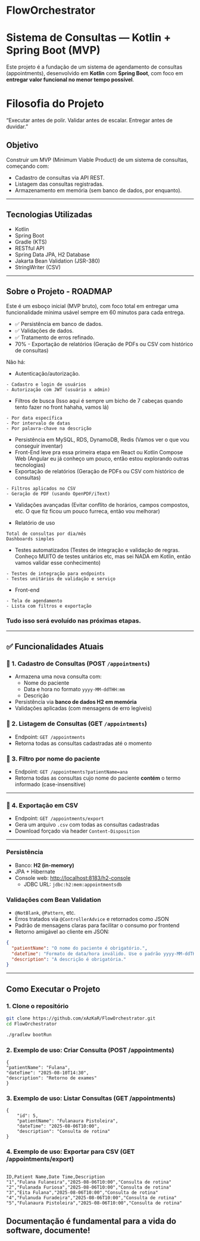 # FlowOrchestrator

# Sistema de Consultas — Kotlin + Spring Boot (MVP)

Este projeto é a fundação de um sistema de agendamento de consultas (appointments), desenvolvido em **Kotlin** com **Spring Boot**, com foco em **entregar valor funcional no menor tempo possível**.

# Filosofia do Projeto
“Executar antes de polir. Validar antes de escalar. Entregar antes de duvidar.”

## Objetivo
Construir um MVP (Minimum Viable Product) de um sistema de consultas, começando com:
- Cadastro de consultas via API REST.
- Listagem das consultas registradas.
- Armazenamento em memória (sem banco de dados, por enquanto).

---

## Tecnologias Utilizadas
- Kotlin
- Spring Boot
- Gradle (KTS)
- RESTful API
- Spring Data JPA, H2 Database
- Jakarta Bean Validation (JSR-380)
- StringWriter (CSV)

---



## Sobre o Projeto - ROADMAP
Este é um esboço inicial (MVP bruto), com foco total em entregar uma funcionalidade mínima usável sempre em 60 minutos para cada entrega.

- ✅ Persistência em banco de dados.
- ✅ Validações de dados.
- ✅ Tratamento de erros refinado.
- 70% - Exportação de relatórios (Geração de PDFs ou CSV com histórico de consultas)

Não há:
- Autenticação/autorização.
```
- Cadastro e login de usuários
- Autorização com JWT (usuário x admin)
```
- Filtros de busca (Isso aqui é sempre um bicho de 7 cabeças quando tento fazer no front hahaha, vamos lá)
```
- Por data específica
- Por intervalo de datas
- Por palavra-chave na descrição
```
- Persistência em MySQL, RDS, DynamoDB, Redis (Vamos ver o que vou conseguir inventar)
- Front-End leve pra essa primeira etapa em React ou Kotlin Compose Web (Angular eu já conheço um pouco, então estou explorando outras tecnologias)
- Exportação de relatórios (Geração de PDFs ou CSV com histórico de consultas)
```
- Filtros aplicados no CSV
- Geração de PDF (usando OpenPDF/iText)
```
- Validações avançadas (Evitar conflito de horários, campos compostos, etc. O que fiz ficou um pouco furreca, então vou melhorar)


- Relatório de uso
```
Total de consultas por dia/mês
Dashboards simples
```
- Testes automatizados (Testes de integração e validação de regras. Conheço MUITO de testes unitários etc, mas sei NADA em Kotlin, então vamos validar esse conhecimento)
```
- Testes de integração para endpoints
- Testes unitários de validação e serviço
```
- Front-end
```
- Tela de agendamento
- Lista com filtros e exportação
```

### Tudo isso será evoluído nas próximas etapas. 

---

## ✅ Funcionalidades Atuais

### 🔹 1. Cadastro de Consultas (POST `/appointments`)
- Armazena uma nova consulta com:
    - Nome do paciente
    - Data e hora no formato `yyyy-MM-ddTHH:mm`
    - Descrição
- Persistência via **banco de dados H2 em memória**
- Validações aplicadas (com mensagens de erro legíveis)

### 🔹 2. Listagem de Consultas (GET `/appointments`)
- Endpoint: `GET /appointments`
- Retorna todas as consultas cadastradas até o momento

### 🔹 3. Filtro por nome do paciente
- Endpoint: `GET /appointments?patientName=ana`
- Retorna todas as consultas cujo nome do paciente **contém** o termo informado (case-insensitive)

---

### 🔹 4. Exportação em CSV
- Endpoint: `GET /appointments/export`
- Gera um arquivo `.csv` com todas as consultas cadastradas
- Download forçado via header `Content-Disposition`

---

### Persistência
- Banco: **H2 (in-memory)**
- JPA + Hibernate
- Console web: [http://localhost:8183/h2-console](http://localhost:8183/h2-console)
    - JDBC URL: `jdbc:h2:mem:appointmentsdb`

### Validações com Bean Validation
- `@NotBlank`, `@Pattern`, etc.
- Erros tratados via `@ControllerAdvice` e retornados como JSON
- Padrão de mensagens claras para facilitar o consumo por frontend
- Retorno amigável ao cliente em JSON:

```json
{
  "patientName": "O nome do paciente é obrigatório.",
  "dateTime": "Formato de data/hora inválido. Use o padrão yyyy-MM-ddTHH:mm",
  "description": "A descrição é obrigatória."
}
```

---


## Como Executar o Projeto

### 1. Clone o repositório
```bash
git clone https://github.com/xAzKaR/FlowOrchestrator.git
cd FlowOrchestrator

./gradlew bootRun

```

### 2. Exemplo de uso: Criar Consulta (POST /appointments)

```
{
"patientName": "Fulana",
"dateTime": "2025-08-10T14:30",
"description": "Retorno de exames"
}
```

### 3. Exemplo de uso: Listar Consultas (GET /appointments)

```
{
	"id": 5,
	"patientName": "Fulanaura Pistoleira",
	"dateTime": "2025-08-06T10:00",
	"description": "Consulta de rotina"
}
```

### 4. Exemplo de uso: Exportar para CSV (GET /appointments/export)

```

ID,Patient Name,Date Time,Description
"1","Fulana Fulaneira","2025-08-06T10:00","Consulta de rotina"
"2","Fulanada Furiosa","2025-08-06T10:00","Consulta de rotina"
"3","Eita Fulana","2025-08-06T10:00","Consulta de rotina"
"4","Fulanuda Furadeira","2025-08-06T10:00","Consulta de rotina"
"5","Fulanaura Pistoleira","2025-08-06T10:00","Consulta de rotina"

```


## Documentação é fundamental para a vida do software, documente!
